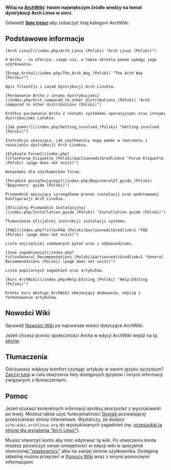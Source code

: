 **Witaj na [ArchWiki](/index.php/AboutWiki "AboutWiki"): twoim największym źródle wiedzy na temat dystrybucji Arch Linux w sieci.**

Odwiedź **[Spis treści](/index.php/Table_of_contents_(Polski) "Table of contents (Polski)")** aby zobaczyć listę kategorii ArchWiki.

## Podstawowe informacje

	[Arch Linux](/index.php/Arch_Linux_(Polski) "Arch Linux (Polski)")

	O Archu - co oferuje, czego nie, a także określa pewne wymogi jego użytkowania.

	[Droga Archa](/index.php/The_Arch_Way_(Polski) "The Arch Way (Polski)")

	Opis filozofii i zasad dystrybucji Arch Linuksa.

	[Porównanie Archa z innymi dystrybucjami](/index.php/Arch_compared_to_other_distributions_(Polski) "Arch compared to other distributions (Polski)")

	Krótkie porównanie Archa z różnymi systemami operacyjnymi oraz innnymi dystrybucjami Linuksa.

	[Jak pomóc?](/index.php/Getting_involved_(Polski) "Getting involved (Polski)")

	Instrukcja ukazująca, jak użytkownicy mogą pomóc w tworzeniu i rozwijaniu dystrybucji Arch Linuksa.

	[Etykieta Forum](/index.php?title=Forum_Etiquette_(Polski)&action=edit&redlink=1 "Forum Etiquette (Polski) (page does not exist)")

	Wskazówki dla użytkowników forum.

	[Poradnik początkującego](/index.php/Beginners%27_guide_(Polski) "Beginners' guide (Polski)")

	Przewodnik opisujący szczegółowo proces instalacji oraz podstawowej konfiguracji Arch Linuksa.

	[Oficialny Przewodnik Instalacyjny](/index.php/Installation_guide_(Polski) "Installation guide (Polski)")

	Tłumaczenie oficjalnej instrukcji instalacji systemu.

	[FAQ](/index.php?title=FAQ_(Polski)&action=edit&redlink=1 "FAQ (Polski) (page does not exist)")

	Lista najczęściej zadawanych pytań wraz z odpowiedziami.

	[Inne zagadnienia](/index.php?title=General_Recommendations_(Polski)&action=edit&redlink=1 "General Recommendations (Polski) (page does not exist)")

	Lista popularnych zagadnień oraz artykułów.

	[Kurs ArchWiki](/index.php/Help:Editing_(Polski) "Help:Editing (Polski)")

	Krótki kurs obsługi ArchWiki obejmujący dodawanie, edycję i formatowanie artykułów.

## Nowości Wiki

Sprawdź [Nowości Wiki](/index.php?title=Wiki_News_(Polski)&action=edit&redlink=1 "Wiki News (Polski) (page does not exist)") po najnowsze wieści dotyczące ArchWiki.

Jeżeli chcesz pomóc społeczności Archa w edycji ArchWiki wejdź na tą [stronę](/index.php/Getting_involved_(Polski)#Wiki "Getting involved (Polski)").

## Tłumaczenia

Odczuwasz większy komfort czytając artykuły w swoim języku ojczystym? [Zajrzyj tutaj](/index.php?title=Help:I18n_(Polski)&action=edit&redlink=1 "Help:I18n (Polski) (page does not exist)") w celu obejrzenia listy dostępnych języków i innych informacji związanych z tłumaczeniami.

## Pomoc

Jeżeli szukasz konkretnych informacji spróbuj skorzystać z wyszukiwarki po lewej. Możesz także użyć funkcjonalności [Google](http://www.google.com/) pozwalającej przeszukiwać strony internetowe. Wystarczy, że dodasz `site:wiki.archlinux.org` do wyszukiwanych zagadnień (np. [przeszukaj tą stronę dla wyrażenia "Arch Linux"](http://www.lmgtfy.com/?q=Arch+Linux+site%3Awiki.archlinux.org)).

Musisz stworzyć konto aby móc edytować tą wiki. Po utworzeniu konta możesz poćwiczyć swoje umiejętności w edycji wiki w specjalnie stworzonej ["piaskownicy"](/index.php/Sandbox "Sandbox") albo na swojej stronie użytkownika. Dostępną składnię można przejrzeć w [Pomocy Wiki](/index.php?title=Category:Help_(Polski)&action=edit&redlink=1 "Category:Help (Polski) (page does not exist)") wraz z innymi pomocnymi informacjami.